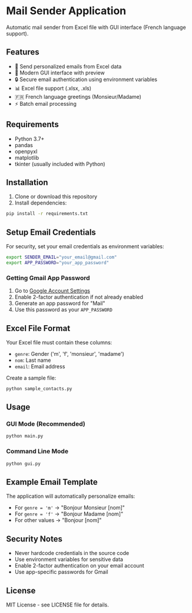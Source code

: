 # Mail Sender Application

Automatic mail sender from Excel file with GUI interface (French language support).

## Features

- 📧 Send personalized emails from Excel data
- 🎨 Modern GUI interface with preview
- 🔒 Secure email authentication using environment variables
- 📊 Excel file support (.xlsx, .xls)
- 🇫🇷 French language greetings (Monsieur/Madame)
- ⚡ Batch email processing

## Requirements

- Python 3.7+
- pandas
- openpyxl
- matplotlib
- tkinter (usually included with Python)

## Installation

1. Clone or download this repository
2. Install dependencies:
```bash
pip install -r requirements.txt
```

## Setup Email Credentials

For security, set your email credentials as environment variables:

```bash
export SENDER_EMAIL="your_email@gmail.com"
export APP_PASSWORD="your_app_password"
```

### Getting Gmail App Password

1. Go to [Google Account Settings](https://myaccount.google.com/apppasswords)
2. Enable 2-factor authentication if not already enabled
3. Generate an app password for "Mail"
4. Use this password as your `APP_PASSWORD`

## Excel File Format

Your Excel file must contain these columns:
- `genre`: Gender ('m', 'f', 'monsieur', 'madame')
- `nom`: Last name
- `email`: Email address

Create a sample file:
```bash
python sample_contacts.py
```

## Usage

### GUI Mode (Recommended)
```bash
python main.py
```

### Command Line Mode
```bash
python gui.py
```

## Example Email Template

The application will automatically personalize emails:
- For `genre = 'm'` → "Bonjour Monsieur [nom]"
- For `genre = 'f'` → "Bonjour Madame [nom]"
- For other values → "Bonjour [nom]"

## Security Notes

- Never hardcode credentials in the source code
- Use environment variables for sensitive data
- Enable 2-factor authentication on your email account
- Use app-specific passwords for Gmail

## License

MIT License - see LICENSE file for details.
